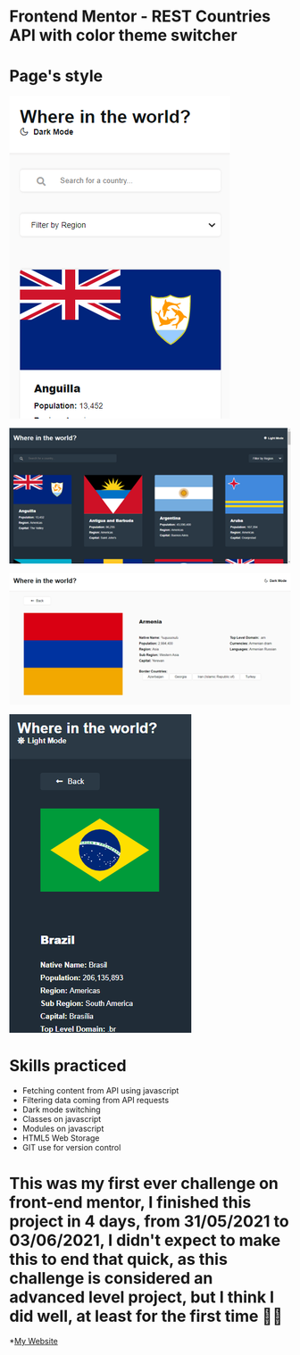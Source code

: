# Frontend Mentor - REST Countries API with color theme switcher

# Page's style

![Design view of light mode for main page on mobiles](./sources/lightModeMainPageMobile.png)<br>

![Design view of dark mode for main page on desktops](./sources/darkModeMainPageDesktop.png)<br>

![Design view of light mode for details page on desktop](./sources/lightModeDetailsPageDesktop.png)<br>

![Design view of dark mode for details page on mobile](./sources/darkModeDetailsPageMobile.png)<br>

# Skills practiced
* Fetching content from API using javascript
* Filtering data coming from API requests
* Dark mode switching
* Classes on javascript
* Modules on javascript
* HTML5 Web Storage
* GIT use for version control

# This was my first ever challenge on front-end mentor, I finished this project in 4 days, from 31/05/2021 to 03/06/2021, I didn't expect to make this to end that quick, as this challenge is considered an advanced level project, but I think I did well, at least for the first time 🤷‍♂️

*[My Website](https://meu-portfolio-izui59udw-romario-negreiros.vercel.app)



